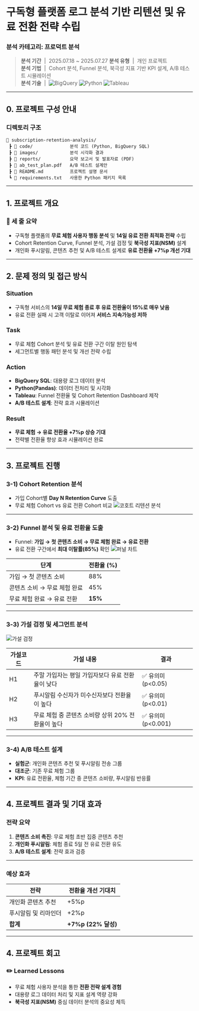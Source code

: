 # 구독형 플랫폼 로그 분석 기반 리텐션 및 유료 전환 전략 수립

### 분석 카테고리: 프로덕트 분석
> **분석 기간** &nbsp;|&nbsp;  2025.07.18 ~ 2025.07.27
> **분석 유형** &nbsp;|&nbsp;  개인 프로젝트  
> **분석 기법** &nbsp;|&nbsp;  Cohort 분석, Funnel 분석, 북극성 지표 기반 KPI 설계, A/B 테스트 시뮬레이션  
> **분석 기술** &nbsp;|&nbsp; ![BigQuery](https://img.shields.io/badge/BigQuery-4285F4?style=flat-square&logo=GoogleCloud&logoColor=white) ![Python](https://img.shields.io/badge/Python-3776AB?style=flat-square&logo=python&logoColor=white) ![Tableau](https://img.shields.io/badge/Tableau-E97627?style=flat-square&logo=Tableau&logoColor=white)

---

## 0. 프로젝트 구성 안내

### 디렉토리 구조

```plaintext
📁 subscription-retention-analysis/
 ┣ 📁 code/              분석 코드 (Python, BigQuery SQL)
 ┣ 📁 images/            분석 시각화 결과
 ┣ 📁 reports/           요약 보고서 및 발표자료 (PDF)
 ┣ 📄 ab_test_plan.pdf   A/B 테스트 설계안
 ┣ 📄 README.md          프로젝트 설명 문서
 ┗ 📄 requirements.txt   사용한 Python 패키지 목록
```
---

## 1. 프로젝트 개요

### 📌 세 줄 요약
- 구독형 플랫폼의 **무료 체험 사용자 행동 분석** 및 **14일 유료 전환 최적화 전략** 수립  
- Cohort Retention Curve, Funnel 분석, 가설 검정 및 **북극성 지표(NSM)** 설계  
- 개인화 푸시알림, 콘텐츠 추천 및 A/B 테스트 설계로 **유료 전환율 +7%p 개선 기대**

---

## 2. 문제 정의 및 접근 방식

### Situation
- 구독형 서비스의 **14일 무료 체험 종료 후 유료 전환율이 15%로 매우 낮음**
- 유료 전환 실패 시 고객 이탈로 이어져 **서비스 지속가능성 저하**

### Task
- 무료 체험 Cohort 분석 및 유료 전환 구간 이탈 원인 탐색
- 세그먼트별 행동 패턴 분석 및 개선 전략 수립

### Action
- **BigQuery SQL**: 대용량 로그 데이터 분석
- **Python(Pandas)**: 데이터 전처리 및 시각화
- **Tableau**: Funnel 전환율 및 Cohort Retention Dashboard 제작
- **A/B 테스트 설계**: 전략 효과 시뮬레이션

### Result
- **무료 체험 → 유료 전환율 +7%p 상승 기대**
- 전략별 전환율 향상 효과 시뮬레이션 완료

---

## 3. 프로젝트 진행

### 3-1) Cohort Retention 분석
- 가입 Cohort별 **Day N Retention Curve** 도출
- 무료 체험 Cohort vs 유료 전환 Cohort 비교
  ![코호트 리텐션 분석](cohort_retention.png)

---

### 3-2) Funnel 분석 및 유료 전환율 도출
- Funnel: **가입 → 첫 콘텐츠 소비 → 무료 체험 완료 → 유료 전환**
- 유료 전환 구간에서 **최대 이탈률(85%)** 확인
  ![퍼널 차트](funnel_chart.png)

| 단계                          | 전환율 (%) |
|--------------------------------|------------|
| 가입 → 첫 콘텐츠 소비          | 88%        |
| 콘텐츠 소비 → 무료 체험 완료    | 45%        |
| 무료 체험 완료 → 유료 전환     | **15%**    |

---

### 3-3) 가설 검정 및 세그먼트 분석
  ![가설 검정](hypothesis_test.png)

| 가설코드 | 가설 내용                                               | 결과                |
|----------|----------------------------------------------------------|---------------------|
| H1       | 주말 가입자는 평일 가입자보다 유료 전환율이 낮다         | ✅ 유의미 (p<0.05)   |
| H2       | 푸시알림 수신자가 미수신자보다 전환율이 높다             | ✅ 유의미 (p<0.01)   |
| H3       | 무료 체험 중 콘텐츠 소비량 상위 20% 전환율이 높다         | ✅ 유의미 (p<0.001)  |

---

### 3-4) A/B 테스트 설계
- **실험군**: 개인화 콘텐츠 추천 및 푸시알림 전송 그룹
- **대조군**: 기존 무료 체험 그룹
- **KPI**: 유료 전환율, 체험 기간 중 콘텐츠 소비량, 푸시알림 반응률

---

## 4. 프로젝트 결과 및 기대 효과

### 전략 요약
1. **콘텐츠 소비 촉진**: 무료 체험 초반 집중 콘텐츠 추천
2. **개인화 푸시알림**: 체험 종료 5일 전 유료 전환 유도
3. **A/B 테스트 설계**: 전략 효과 검증

---

### 예상 효과

| 전략                       | 전환율 개선 기대치 |
|----------------------------|---------------------|
| 개인화 콘텐츠 추천         | +5%p                |
| 푸시알림 및 리마인더       | +2%p                |
| **합계**                    | **+7%p (22% 달성)**|

---

## 4. 프로젝트 회고
### ✏️ Learned Lessons
- 무료 체험 사용자 분석을 통한 **전환 전략 설계 경험**
- 대용량 로그 데이터 처리 및 지표 설계 역량 강화
- **북극성 지표(NSM)** 중심 데이터 분석의 중요성 체득
